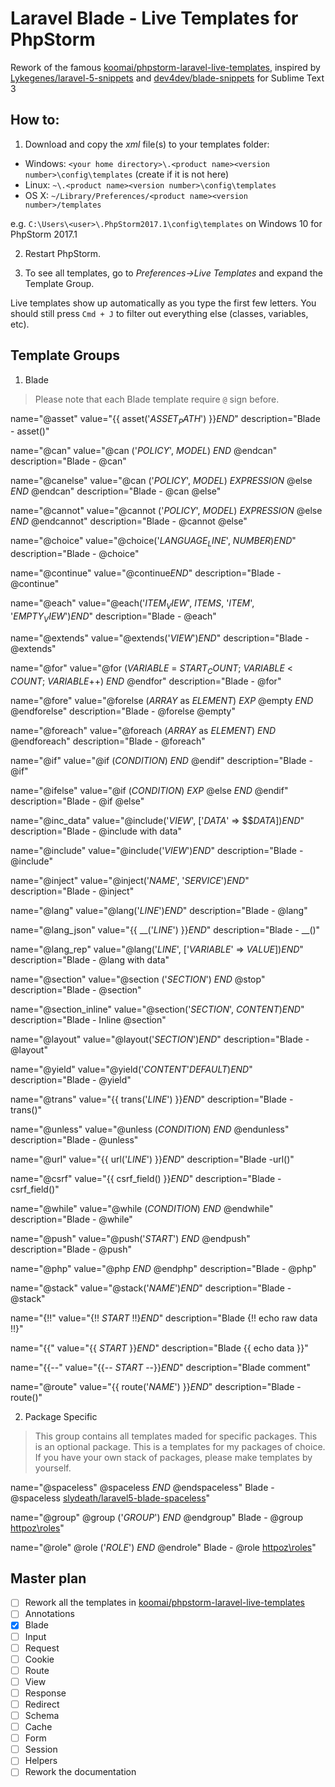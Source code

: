 # Laravel Blade - Live Templates for PhpStorm
Rework of the famous [koomai/phpstorm-laravel-live-templates](https://github.com/koomai/phpstorm-laravel-live-templates), inspired by [Lykegenes/laravel-5-snippets](https://github.com/Lykegenes/laravel-5-snippets) and [dev4dev/blade-snippets](https://github.com/dev4dev/blade-snippets) for Sublime Text 3

## How to:

1) Download and copy the *xml* file(s) to your templates folder:

* Windows: `<your home directory>\.<product name><version number>\config\templates` (create if it is not here)
* Linux: `~\.<product name><version number>\config\templates`
* OS X: `~/Library/Preferences/<product name><version number>/templates`

e.g. `C:\Users\<user>\.PhpStorm2017.1\config\templates` on Windows 10 for PhpStorm 2017.1


2) Restart PhpStorm.

3) To see all templates, go to *Preferences->Live Templates* and expand the Template Group.

Live templates show up automatically as you type the first few letters. 
You should still press `Cmd + J` to filter out everything else (classes, variables, etc).

## Template Groups

1) Blade

> Please note that each Blade template require `@` sign before. 

name="@asset"
value="{{ asset('$ASSET_PATH$') }}$END$"
description="Blade - asset()"

name="@can"
value="@can ('$POLICY$', $MODEL$)&#10;    $END$&#10;@endcan"
description="Blade - @can"

name="@canelse"
value="@can ('$POLICY$', $MODEL$)&#10;    $EXPRESSION$&#10;@else&#10;    $END$&#10;@endcan"
description="Blade - @can @else"

name="@cannot"
value="@cannot ('$POLICY$', $MODEL$)&#10;    $EXPRESSION$&#10;@else&#10;    $END$&#10;@endcannot"
description="Blade - @cannot @else"

name="@choice"
value="@choice('$LANGUAGE_LINE$', $NUMBER$)$END$"
description="Blade - @choice"

name="@continue"
value="@continue$END$"
description="Blade - @continue"

name="@each"
value="@each('$ITEM_VIEW$', $ITEMS$, '$ITEM$', '$EMPTY_VIEW$')$END$"
description="Blade - @each"

name="@extends"
value="@extends('$VIEW$')$END$"
description="Blade - @extends"

name="@for"
value="@for ($VARIABLE$ = $START_COUNT$; $VARIABLE$ &lt; $COUNT$; $VARIABLE$++)&#10;   $END$&#10;@endfor"
description="Blade - @for"

name="@fore"
value="@forelse ($ARRAY$ as $ELEMENT$)&#10;    $EXP$&#10;@empty&#10;    $END$&#10;@endforelse"
description="Blade - @forelse @empty"

name="@foreach"
value="@foreach ($ARRAY$ as $ELEMENT$)&#10;    $END$&#10;@endforeach"
description="Blade - @foreach"

name="@if"
value="@if ($CONDITION$)&#10;   $END$&#10;@endif"
description="Blade - @if"

name="@ifelse"
value="@if ($CONDITION$)&#10;   $EXP$&#10;@else&#10;   $END$&#10;@endif"
description="Blade - @if @else"

name="@inc_data"
value="@include('$VIEW$', ['$DATA$' =&gt; $$$DATA$])$END$"
description="Blade - @include with data"

name="@include"
value="@include('$VIEW$')$END$"
description="Blade - @include"

name="@inject"
value="@inject('$NAME$', '$SERVICE$')$END$"
description="Blade - @inject"

name="@lang"
value="@lang('$LINE$')$END$"
description="Blade - @lang"

name="@lang_json"
value="{{ __('$LINE$') }}$END$"
description="Blade - __()"

name="@lang_rep"
value="@lang('$LINE$', ['$VARIABLE$' =&gt; $VALUE$])$END$"
description="Blade - @lang with data"

name="@section"
value="@section ('$SECTION$')&#10;    $END$&#10;@stop"
description="Blade - @section"

name="@section_inline"
value="@section('$SECTION$', $CONTENT$)$END$"
description="Blade - Inline @section"

name="@layout"
value="@layout('$SECTION$')$END$"
description="Blade - @layout"

name="@yield"
value="@yield('$CONTENT$'$DEFAULT$)$END$"
description="Blade - @yield"

name="@trans"
value="{{ trans('$LINE$') }}$END$"
description="Blade - trans()"

name="@unless"
value="@unless ($CONDITION$)&#10;    $END$&#10;@endunless"
description="Blade - @unless"

name="@url"
value="{{ url('$LINE$') }}$END$"
description="Blade -url()"

name="@csrf"
value="{{ csrf_field() }}$END$"
description="Blade - csrf_field()"

name="@while"
value="@while ($CONDITION$)&#10;    $END$&#10;@endwhile"
description="Blade - @while"

name="@push"
value="@push('$START$')&#10;    $END$&#10;@endpush"
description="Blade - @push"

name="@php"
value="@php&#10;    $END$&#10;@endphp"
description="Blade - @php"

name="@stack"
value="@stack('$NAME$')$END$"
description="Blade - @stack"

name="{!!"
value="{!! $START$ !!}$END$"
description="Blade {!! echo raw data !!}"

name="{{"
value="{{ $START$ }}$END$"
description="Blade {{ echo data }}"

name="{{--"
value="{{-- $START$ --}}$END$"
description="Blade comment"

name="@route"
value="{{ route('$NAME$') }}$END$"
description="Blade - route()"


2) Package Specific

> This group contains all templates maded for specific packages. This is an optional package. 
> This is a templates for my packages of choice. If you have your own stack of packages, please make templates by yourself.

name="@spaceless"
@spaceless&#10;$END$&#10;@endspaceless"
Blade - @spaceless [slydeath/laravel5-blade-spaceless](https://github.com/SlyDeath/laravel5-blade-spaceless)"

name="@group"
@group ('$GROUP$')&#10;    $END$&#10;@endgroup"
Blade - @group [httpoz\roles](https://github.com/httpoz/roles)"

name="@role"
@role ('$ROLE$')&#10;    $END$&#10;@endrole"
Blade - @role [httpoz\roles](https://github.com/httpoz/roles)"


## Master plan
- [ ] Rework all the templates in [koomai/phpstorm-laravel-live-templates](https://github.com/koomai/phpstorm-laravel-live-templates)
 - [ ] Annotations
 - [x] Blade
 - [ ] Input
 - [ ] Request
 - [ ] Cookie
 - [ ] Route
 - [ ] View
 - [ ] Response
 - [ ] Redirect
 - [ ] Schema
 - [ ] Cache
 - [ ] Form
 - [ ] Session
 - [ ] Helpers
- [ ] Rework the documentation
